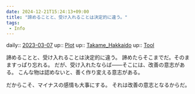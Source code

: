 ```yaml
---
date: 2024-12-21T15:24:13+09:00
title: "諦めることと、受け入れることは決定的に違う。"
tags:
 - Info
---
```


daily:: [2023-03-07](/Daily_Note/2023-03-07.md)
up:: [Plot](Bar/Novel/Chaos/Plot.md)
up:: [Takame_Hakkaido](Bar/Novel/Nacaria/Takame_Hakkaido.md)
up:: [Tool](../Bar/Novel/Topics/Tool.md)

諦めることと、受け入れることは決定的に違う。
諦めたらそこまでだ。そのまますっぱり忘れる。
だが、受け入れたならば――そこには、改善の意志がある。
こんな物は認めないと、善く作り変える意志がある。

だからこそ、マイナスの感情も大事にする。
それは改善の意志となるからだ。

